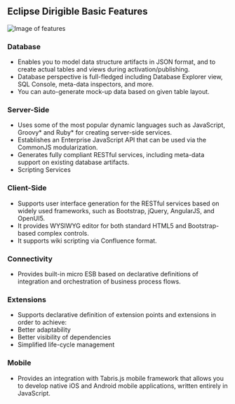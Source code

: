 ## Eclipse Dirigible Basic Features

![Image of features](https://github.com/dirigiblelabs/curriculum/blob/master/VentsislavaNikolova/Eclipse%20Dirigible%20Documentation/Pictures/%D0%93%D1%80%D0%B0%D1%84%D0%B8%D0%BA%D0%B0.png)

### Database
* Enables you to model data structure artifacts in JSON format, and to create actual tables and views during activation/publishing.
* Database perspective is full-fledged including Database Explorer view, SQL Console, meta-data inspectors, and more.
* You can auto-generate mock-up data based on given table layout.

### Server-Side
* Uses some of the most popular dynamic languages such as JavaScript, Groovy* and Ruby* for creating server-side services.
* Establishes an Enterprise JavaScript API that can be used via the CommonJS modularization.
* Generates fully compliant RESTful services, including meta-data support on existing database artifacts.
* Scripting Services

### Client-Side
* Supports user interface generation for the RESTful services based on widely used frameworks, such as Bootstrap, jQuery, AngularJS, and OpenUI5.
* It provides WYSIWYG editor for both standard HTML5 and Bootstrap-based complex controls.
* It supports wiki scripting via Confluence format.


### Connectivity
* Provides built-in micro ESB based on declarative definitions of integration and orchestration of business process flows.

### Extensions
* Supports declarative definition of extension points and extensions in order to achieve:
* Better adaptability
* Better visibility of dependencies
* Simplified life-cycle management

### Mobile
* Provides an integration with Tabris.js mobile framework that allows you to develop native iOS and Android mobile applications, written entirely in JavaScript.

